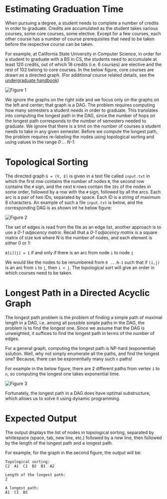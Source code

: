 # Estimating Graduation Time

When pursuing a degree, a student needs to complete a number of credits in order to graduate. Credits are accumulated as the student takes various courses, some core courses, some elective. Except for a few courses, each other course has a number of course prerequisites that need to be taken before the respective course can be taken. 

For example, at California State University in Computer Science, in order for a student to graduate with a BS in CS, the students need to accumulate at least 120 credits, out of which 18 credits (i.e. 6 courses) are elective and the rest of 102 belong to core courses. In the below figure, core courses are drawn as a directed graph. 
(For additional course related details, see the [undergraduate handbook][1])

![Figure 1](https://imgur.com/RD1m793.png)

We ignore the graphs on the right side and we focus only on the graphs on the left and center; that graph is a DAG. The problem requires computing how many semesters a student needs in order to graduate. This translates into computing the longest path in the DAG, since the number of hops on the longest path corresponds to the number of semesters needed to graduate. We ignore that there is a limit on the number of courses a student needs to take in any given semester. Before we compute the longest path, the problem requires re-labeling the nodes using topological sorting and using values in the range *0 ... N-1*.

# Topological Sorting

The directed graph `G = (V, E)` is given in a text file called ​`input.txt​` in which the first row contains the number of nodes `N`, the second row contains the `#` sign, and the next `N` rows contain the `IDs` of the nodes in some order, followed by a row with the `#` sign, followed by all the arcs. Each arc is a pair of two IDs, separated by space. Each ID is a string of maximum 8 characters. An example of such a file `​input.txt​` is below, and the corresponding DAG is as shown int he below figure:

![Figure 2](https://imgur.com/Crt3cER.png)

The set of edges is read from the file as an edge list, another approach is to use a *0-1 adjacency matrix*. Recall that a *0-1 adjacency matrix* is a square matrix of size `NxN` where N is the number of nodes, and each element is either 0 or 1:

`A[i][j] = 1` if and only if there is an arc from node `i` to node `j`

We would like the nodes to be renumbered from `0 ...N-1` such that if `(i,j)` is an arc from `i` to `j`, then `i < j`. The topological sort will give an order in which courses need to be taken.

# Longest Path in a Directed Acyclic Graph

The longest path problem is the problem of finding a simple path of maximal length in a DAG, i.e. among all possible simple paths in the DAG, the problem is to find the longest one. Since we assume that the DAG is unweighted, it suffices to find the longest path in terms of the number of edges.

For a general graph, computing the longest path is NP-hard (exponential) solution. Well, why not simply enumerate all the paths, and find the longest one? Because, there can be exponentially many such `n` paths! 

For example in the below figure, there are 2​ different paths from vertex `1` to `n`, so computing the longest one takes exponential time.

![Figure 3](https://i.imgur.com/TLiILXZ.png)

Fortunately, the longest path in a DAG does have optimal substructure, which allows us to solve it using dynamic programming. 

# Expected Output

The output displays the list of nodes in topological sorting, separated by whitespace (space, tab, new line, etc.) followed by a new line, then followed by the length of the longest path and a longest path.

For example, for the graph in the second figure, the output will be:

```
Topological sorting:
C2  A1  C1  B2  B1  A2

Length of the longest path:
2

A longest path:
A1  C1  B2
```

[1]: http://www.fullerton.edu/ecs/cs/_resources/pdf/CPSC_undergraduate_handbook-2018-19.pdf​.
